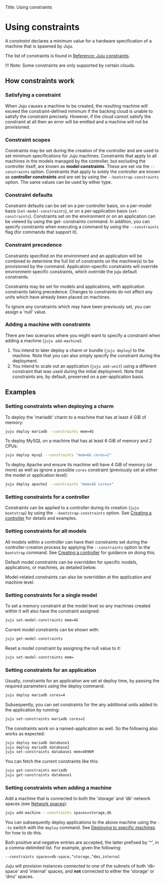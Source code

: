Title: Using constraints

# Using constraints

A *constraint* declares a minimum value for a hardware specification of a
machine that is spawned by Juju.

The list of constraints is found in
[Reference: Juju constraints][reference-constraints].

!!! Note:
    Some constraints are only supported by certain clouds.

## How constraints work

### Satisfying a constraint

When Juju causes a machine to be created, the resulting machine will exceed the
constraint-defined minimum if the backing cloud is unable to satisfy the
constraint precisely. However, if the cloud cannot satisfy the constraint at
all then an error will be emitted and a machine will not be provisioned.

### Constraint scopes

Constraints may be set during the creation of the controller and are used to
set minimum specifications for Juju machines. Constraints that apply to all
machines in the models managed by the controller, but excluding the controller
itself, are known as **model constraints**. These are set via the
`--constraints` option. Constraints that apply to solely the controller are
known as **controller constraints** and are set by using the
`--bootstrap-constraints` option. The same values can be used by either type.

### Constraint defaults

Constraint defaults can be set on a per-controller basis, on a per-model basis
(`set-model-constraints`), or on a per-application basis (`set-constraints`).
Constraints set on the environment or on an application can be viewed by using
the get- constraints command. In addition, you can specify constraints when
executing a command by using the `--constraints` flag (for commands that
support it).

### Constraint precedence 

Constraints specified on the environment and an application will be combined to
determine the full list of constraints on the machine(s) to be provisioned by
the command. Application-specific constraints will override environment-specific
constraints, which override the juju default constraints.

Constraints may be set for models and
applications, with application constraints taking precedence. Changes to
constraints do not affect any units which have already been placed on machines.

To ignore any constraints which may have been previously set, you can assign a 
'null' value. 

### Adding a machine with constraints

There are two scenarios where you might want to specify a constraint when
adding a machine (`juju add-machine`):

 1. You intend to later deploy a charm or bundle (`juju deploy`) to the
    machine. Note that you can also simply specify the constraint during the
    deployment.
 1. You intend to scale out an application (`juju add-unit`) using a different
    constraint that was used during the initial deployment. Note that
    constraints are, by default, preserved on a per-application basis.

## Examples

### Setting constraints when deploying a charm

To deploy the 'mariadb' charm to a machine that has at least 4 GiB of memory:
  
```bash
juju deploy mariadb --constraints mem=4G
```

To deploy MySQL on a machine that has at least 6 GiB of memory and 2 CPUs:
  
```bash
juju deploy mysql --constraints "mem=6G cores=2"
```

To deploy Apache and ensure its machine will have 4 GiB of memory (or more) as
well as ignore a possible `cores` constraint (previously set at either the
model or application level):
  
```bash
juju deploy apache2 --constraints "mem=4G cores=" 
```
    
### Setting constraints for a controller

Constraints can be applied to a controller during its creation
(`juju bootstrap`) by using the `--bootstrap-constraints` option. See
[Creating a controller][controllers-creating] for details and examples.

### Setting constraints for all models

All models within a controller can have their constraints set during the
controller-creation process by applying the `--constraints` option to the
`bootstrap` command. See [Creating a controller][controllers-creating] for
guidance on doing this.

Default model constraints can be overridden for specific models, applications,
or machines, as detailed below.

Model-related constraints can also be overridden at the application and machine
level.

### Setting constraints for a single model

To set a memory constraint at the model level so any machines created within it
will also have the constraint assigned:
  
```bash
juju set-model-constraints mem=4G
```

Current model constraints can be shown with:

```bash
juju get-model-constraints
```

Reset a model constraint by assigning the null value to it:
 
```bash
juju set-model-constraints mem=
```

### Setting constraints for an application

Usually, constraints for an application are set at deploy time, by passing the 
required parameters using the deploy command:
  
```bash
juju deploy mariadb cores=4
```

Subsequently, you can set constraints for the any additional units added to the 
application by running:
  
```bash
juju set-constraints mariadb cores=2
```

The constraints work on a named-application as well. So the following also
works as expected:
  
```bash
juju deploy mariadb database1
juju deploy mariadb database2
juju set-constraints database1 mem=4096M
```

You can fetch the current constraints like this:
  
```bash
juju get-constraints mariadb
juju get-constraints database1
```

### Setting constraints when adding a machine

Add a machine that is connected to both the 'storage' and 'db' network spaces
(see [Network spaces][network-spaces]):

```bash 
juju add-machine --constraints spaces=storage,db
```

You can subsequently deploy applications to the above machine using the `--to`
switch with the `deploy` command. See
[Deploying to specific machines][charms-deploying-to-option] for how to do
this.

Both positive and negative entries are accepted, the latter prefixed by '^', in
a comma-delimited list. For example, given the following:

```no-highlight
--constraints spaces=db-space,^storage,^dmz,internal
```

Juju will provision instances connected to one of the subnets of both
'db-space' and 'internal' spaces, and **not** connected to either the 'storage'
or 'dmz' spaces.


<!-- LINKS -->

[controllers-creating]: ./controllers-creating.html
[network-spaces]: ./network-spaces.html
[charms-deploying-to-option]: ./charms-deploying.html#deploying-to-specific-machines
[reference-constraints]: ./reference-constraints.html
